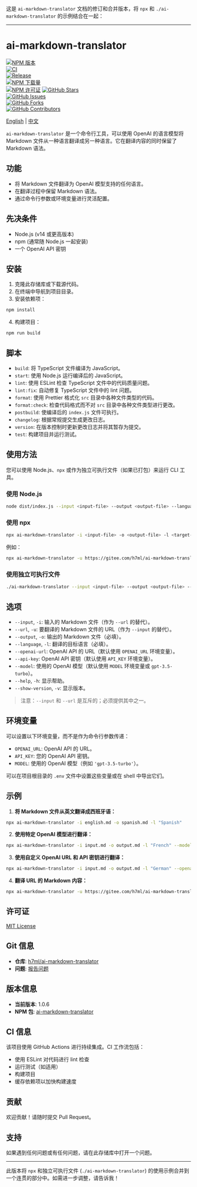 这是 `ai-markdown-translator` 文档的修订和合并版本，将 `npx` 和 `./ai-markdown-translator` 的示例结合在一起：

---

# ai-markdown-translator

[![NPM 版本](https://img.shields.io/npm/v/ai-markdown-translator.svg?style=flat)](https://www.npmjs.org/package/ai-markdown-translator)  
[![CI](https://github.com/h7ml/ai-markdown-translator/actions/workflows/ci.yml/badge.svg)](https://github.com/h7ml/ai-markdown-translator/actions/workflows/ci.yml)  
[![Release](https://github.com/h7ml/ai-markdown-translator/actions/workflows/release.yml/badge.svg)](https://github.com/h7ml/ai-markdown-translator/actions/workflows/release.yml)  
[![NPM 下载量](https://img.shields.io/npm/dw/ai-markdown-translator)](https://www.npmjs.org/package/ai-markdown-translator)  
[![NPM 许可证](https://img.shields.io/npm/l/ai-markdown-translator)](https://www.npmjs.org/package/ai-markdown-translator)
[![GitHub Stars](https://img.shields.io/github/stars/h7ml/ai-markdown-translator.svg)](https://github.com/h7ml/ai-markdown-translator/stargazers)  
[![GitHub Issues](https://img.shields.io/github/issues/h7ml/ai-markdown-translator.svg)](https://github.com/h7ml/ai-markdown-translator/issues)  
[![GitHub Forks](https://img.shields.io/github/forks/h7ml/ai-markdown-translator.svg)](https://github.com/h7ml/ai-markdown-translator/network/members)  
[![GitHub Contributors](https://img.shields.io/github/contributors/h7ml/ai-markdown-translator.svg)](https://github.com/h7ml/ai-markdown-translator/graphs/contributors)

[English](README.md) | [中文](README-zh.md)

`ai-markdown-translator` 是一个命令行工具，可以使用 OpenAI 的语言模型将 Markdown 文件从一种语言翻译成另一种语言。它在翻译内容的同时保留了 Markdown 语法。

## 功能

- 将 Markdown 文件翻译为 OpenAI 模型支持的任何语言。
- 在翻译过程中保留 Markdown 语法。
- 通过命令行参数或环境变量进行灵活配置。

## 先决条件

- Node.js (v14 或更高版本)
- npm (通常随 Node.js 一起安装)
- 一个 OpenAI API 密钥

## 安装

1. 克隆此存储库或下载源代码。
2. 在终端中导航到项目目录。
3. 安装依赖项：

```bash
npm install
```

4. 构建项目：

```bash
npm run build
```

## 脚本

- `build`: 将 TypeScript 文件编译为 JavaScript。
- `start`: 使用 Node.js 运行编译后的 JavaScript。
- `lint`: 使用 ESLint 检查 TypeScript 文件中的代码质量问题。
- `lint:fix`: 自动修复 TypeScript 文件中的 lint 问题。
- `format`: 使用 Prettier 格式化 `src` 目录中各种文件类型的代码。
- `format:check`: 检查代码格式而不对 `src` 目录中各种文件类型进行更改。
- `postbuild`: 使编译后的 `index.js` 文件可执行。
- `changelog`: 根据常规提交生成更改日志。
- `version`: 在版本控制时更新更改日志并将其暂存为提交。
- `test`: 构建项目并运行测试。

## 使用方法

您可以使用 Node.js、`npx` 或作为独立可执行文件（如果已打包）来运行 CLI 工具。

### 使用 Node.js

```bash
node dist/index.js --input <input-file> --output <output-file> --language <target-language> [options]
```

### 使用 npx

```bash
npx ai-markdown-translator -i <input-file> -o <output-file> -l <target-language> [options]
```

例如：

```bash
npx ai-markdown-translator -u https://gitee.com/h7ml/ai-markdown-translator/raw/main/README.md -o output.md -l "Italian"
```

### 使用独立可执行文件

```bash
./ai-markdown-translator --input <input-file> --output <output-file> --language <target-language> [options]
```

## 选项

- `--input`, `-i`: 输入的 Markdown 文件（作为 `--url` 的替代）。
- `--url`, `-u`: 要翻译的 Markdown 文件的 URL（作为 `--input` 的替代）。
- `--output`, `-o`: 输出的 Markdown 文件（必填）。
- `--language`, `-l`: 翻译的目标语言（必填）。
- `--openai-url`: OpenAI API 的 URL（默认使用 `OPENAI_URL` 环境变量）。
- `--api-key`: OpenAI API 密钥（默认使用 `API_KEY` 环境变量）。
- `--model`: 使用的 OpenAI 模型（默认使用 `MODEL` 环境变量或 `gpt-3.5-turbo`）。
- `--help`, `-h`: 显示帮助。
- `--show-version`, `-v`: 显示版本。

> 注意：`--input` 和 `--url` 是互斥的；必须提供其中之一。

## 环境变量

可以设置以下环境变量，而不是作为命令行参数传递：

- `OPENAI_URL`: OpenAI API 的 URL。
- `API_KEY`: 您的 OpenAI API 密钥。
- `MODEL`: 使用的 OpenAI 模型（例如 `'gpt-3.5-turbo'`）。

可以在项目根目录的 `.env` 文件中设置这些变量或在 shell 中导出它们。

## 示例

1. **将 Markdown 文件从英文翻译成西班牙语：**

```bash
npx ai-markdown-translator -i english.md -o spanish.md -l "Spanish"
```

2. **使用特定 OpenAI 模型进行翻译：**

```bash
npx ai-markdown-translator -i input.md -o output.md -l "French" --model "gpt-4"
```

3. **使用自定义 OpenAI URL 和 API 密钥进行翻译：**

```bash
npx ai-markdown-translator -i input.md -o output.md -l "German" --openai-url "https://api.302.ai/v1/chat/completions" --api-key "sk-302-api-key"
```

4. **翻译 URL 的 Markdown 内容：**

```bash
npx ai-markdown-translator -u https://gitee.com/h7ml/ai-markdown-translator/raw/main/README.md -o output.md -l "Italian"
```

## 许可证

[MIT License](LICENSE)

## Git 信息

- **仓库**: [h7ml/ai-markdown-translator](https://github.com/h7ml/ai-markdown-translator)
- **问题**: [报告问题](https://github.com/h7ml/ai-markdown-translator/issues)

## 版本信息

- **当前版本**: 1.0.6
- **NPM 包**: [ai-markdown-translator](https://www.npmjs.com/package/ai-markdown-translator)

## CI 信息

该项目使用 GitHub Actions 进行持续集成。CI 工作流包括：

- 使用 ESLint 对代码进行 lint 检查
- 运行测试（如适用）
- 构建项目
- 缓存依赖项以加快构建速度

## 贡献

欢迎贡献！请随时提交 Pull Request。

## 支持

如果遇到任何问题或有任何问题，请在此存储库中打开一个问题。

---

此版本将 `npx` 和独立可执行文件 (`./ai-markdown-translator`) 的使用示例合并到一个连贯的部分中。如需进一步调整，请告诉我！